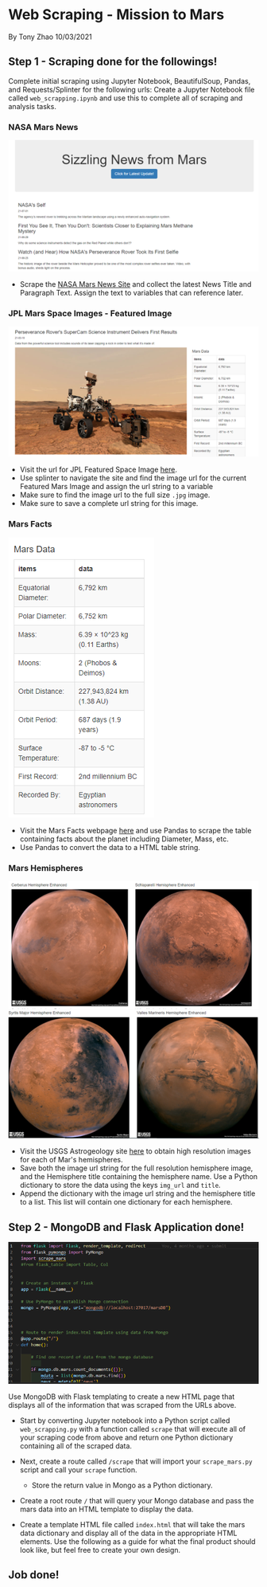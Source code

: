 
# Web Scraping - Mission to Mars

By Tony Zhao 10/03/2021 

## Step 1 - Scraping done for the followings!

Complete initial scraping using Jupyter Notebook, BeautifulSoup, Pandas, and Requests/Splinter for the following urls:
Create a Jupyter Notebook file called `web_scrapping.ipynb` and use this to complete all of scraping and analysis tasks. 

### NASA Mars News

![News](screenshots/news.PNG)

* Scrape the [NASA Mars News Site](https://mars.nasa.gov/news/) and collect the latest News Title and Paragraph Text. Assign the text to variables that can reference later.

### JPL Mars Space Images - Featured Image

![Perseverance](screenshots/pers.PNG)

* Visit the url for JPL Featured Space Image [here](https://data-class-jpl-space.s3.amazonaws.com/JPL_Space/index.html).
* Use splinter to navigate the site and find the image url for the current Featured Mars Image and assign the url string to a variable
* Make sure to find the image url to the full size `.jpg` image.
* Make sure to save a complete url string for this image.

### Mars Facts

![Facts](screenshots/facts.PNG)


* Visit the Mars Facts webpage [here](https://space-facts.com/mars/) and use Pandas to scrape the table containing facts about the planet including Diameter, Mass, etc.
* Use Pandas to convert the data to a HTML table string.

### Mars Hemispheres

![Hemispheres 1](screenshots/hemi1.PNG)
![Hemispheres 1](screenshots/hemi2.PNG)


* Visit the USGS Astrogeology site [here](https://astrogeology.usgs.gov/search/results?q=hemisphere+enhanced&k1=target&v1=Mars) to obtain high resolution images for each of Mar's hemispheres.
* Save both the image url string for the full resolution hemisphere image, and the Hemisphere title containing the hemisphere name. Use a Python dictionary to store the data using the keys `img_url` and `title`.
* Append the dictionary with the image url string and the hemisphere title to a list. This list will contain one dictionary for each hemisphere.

## Step 2 - MongoDB and Flask Application done!

![Flask App](screenshots/app.PNG)

Use MongoDB with Flask templating to create a new HTML page that displays all of the information that was scraped from the URLs above.

* Start by converting Jupyter notebook into a Python script called `web_scrapping.py` with a function called `scrape` that will execute all of your scraping code from above and return one Python dictionary containing all of the scraped data.

* Next, create a route called `/scrape` that will import your `scrape_mars.py` script and call your `scrape` function.
  * Store the return value in Mongo as a Python dictionary.

* Create a root route `/` that will query your Mongo database and pass the mars data into an HTML template to display the data.

* Create a template HTML file called `index.html` that will take the mars data dictionary and display all of the data in the appropriate HTML elements. Use the following as a guide for what the final product should look like, but feel free to create your own design.

## Job done!
